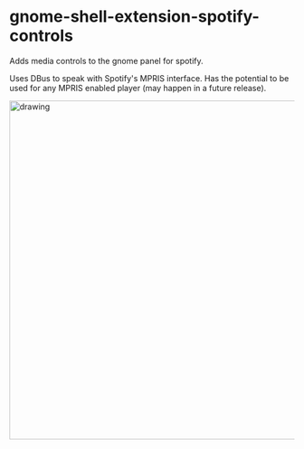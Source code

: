 # gnome-shell-extension-spotify-controls

Adds media controls to the gnome panel for spotify. 

Uses DBus to speak with Spotify's MPRIS interface. Has the potential to be used for any MPRIS enabled player (may happen in a future release).

<img src="https://i.imgur.com/09cBk0G.gif" alt="drawing" width="600"/>
